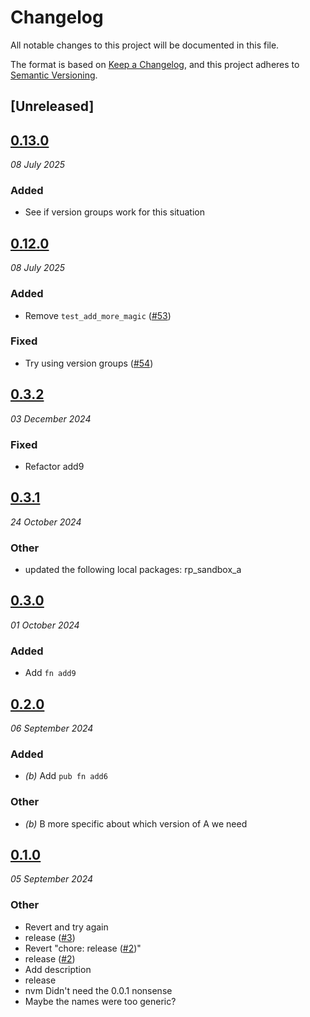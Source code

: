 # Changelog
All notable changes to this project will be documented in this file.

The format is based on [Keep a Changelog](https://keepachangelog.com/en/1.0.0/),
and this project adheres to [Semantic Versioning](https://semver.org/spec/v2.0.0.html).

## [Unreleased]

## [0.13.0](https://github.com/scouten-adobe/rp-sandbox/compare/rp_sandbox_b-v0.12.0...rp_sandbox_b-v0.13.0)
_08 July 2025_

### Added

* See if version groups work for this situation

## [0.12.0](https://github.com/scouten-adobe/rp-sandbox/compare/rp_sandbox_b-v0.11.0...rp_sandbox_b-v0.12.0)
_08 July 2025_

### Added

* Remove `test_add_more_magic` ([#53](https://github.com/scouten-adobe/rp-sandbox/pull/53))

### Fixed

* Try using version groups ([#54](https://github.com/scouten-adobe/rp-sandbox/pull/54))

## [0.3.2](https://github.com/scouten-adobe/rp-sandbox/compare/rp_sandbox_b-v0.3.1...rp_sandbox_b-v0.3.2)
_03 December 2024_

### Fixed

* Refactor add9

## [0.3.1](https://github.com/scouten-adobe/rp-sandbox/compare/rp_sandbox_b-v0.3.0...rp_sandbox_b-v0.3.1)
_24 October 2024_

### Other
* updated the following local packages: rp_sandbox_a

## [0.3.0](https://github.com/scouten-adobe/rp-sandbox/compare/rp_sandbox_b-v0.2.0...rp_sandbox_b-v0.3.0)
_01 October 2024_

### Added
* Add `fn add9`

## [0.2.0](https://github.com/scouten-adobe/rp-sandbox/compare/rp_sandbox_b-v0.1.0...rp_sandbox_b-v0.2.0)
_06 September 2024_

### Added
* *(b)* Add `pub fn add6`

### Other
* *(b)* B more specific about which version of A we need

## [0.1.0](https://github.com/scouten-adobe/rp-sandbox/releases/tag/rp_sandbox_b-v0.1.0)
_05 September 2024_

### Other
* Revert and try again
* release ([#3](https://github.com/scouten-adobe/rp-sandbox/pull/3))
* Revert "chore: release ([#2](https://github.com/scouten-adobe/rp-sandbox/pull/2))"
* release ([#2](https://github.com/scouten-adobe/rp-sandbox/pull/2))
* Add description
* release
* nvm Didn't need the 0.0.1 nonsense
* Maybe the names were too generic?
